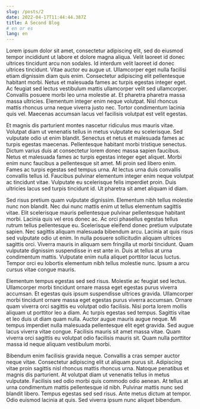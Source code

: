 ```yaml
---
slug: /posts/2
date: 2022-04-17T11:44:44.387Z
title: A Second Blog
# en or es
lang: en
---
```

Lorem ipsum dolor sit amet, consectetur adipiscing elit, sed do eiusmod tempor incididunt ut labore et dolore magna aliqua. Velit laoreet id donec ultrices tincidunt arcu non sodales. Id interdum velit laoreet id donec ultrices tincidunt. Vitae auctor eu augue ut. Ullamcorper eget nulla facilisi etiam dignissim diam quis enim. Consectetur adipiscing elit pellentesque habitant morbi. Netus et malesuada fames ac turpis egestas integer eget. Ac feugiat sed lectus vestibulum mattis ullamcorper velit sed ullamcorper. Convallis posuere morbi leo urna molestie at. Et pharetra pharetra massa massa ultricies. Elementum integer enim neque volutpat. Nisl rhoncus mattis rhoncus urna neque viverra justo nec. Tortor condimentum lacinia quis vel. Maecenas accumsan lacus vel facilisis volutpat est velit egestas.

Et magnis dis parturient montes nascetur ridiculus mus mauris vitae. Volutpat diam ut venenatis tellus in metus vulputate eu scelerisque. Sed vulputate odio ut enim blandit. Senectus et netus et malesuada fames ac turpis egestas maecenas. Pellentesque habitant morbi tristique senectus. Dictum varius duis at consectetur lorem donec massa sapien faucibus. Netus et malesuada fames ac turpis egestas integer eget aliquet. Morbi enim nunc faucibus a pellentesque sit amet. Mi proin sed libero enim. Fames ac turpis egestas sed tempus urna. At lectus urna duis convallis convallis tellus id. Faucibus pulvinar elementum integer enim neque volutpat ac tincidunt vitae. Vulputate eu scelerisque felis imperdiet proin. Duis ultricies lacus sed turpis tincidunt id. Ut pharetra sit amet aliquam id diam.

Sed risus pretium quam vulputate dignissim. Elementum nibh tellus molestie nunc non blandit. Nec dui nunc mattis enim ut tellus elementum sagittis vitae. Elit scelerisque mauris pellentesque pulvinar pellentesque habitant morbi. Lacinia quis vel eros donec ac. Ac orci phasellus egestas tellus rutrum tellus pellentesque eu. Scelerisque eleifend donec pretium vulputate sapien. Nec sagittis aliquam malesuada bibendum arcu. Lacinia at quis risus sed vulputate odio ut enim. In nulla posuere sollicitudin aliquam ultrices sagittis orci. Viverra mauris in aliquam sem fringilla ut morbi tincidunt. Quam vulputate dignissim suspendisse in est ante in. Duis at tellus at urna condimentum mattis. Vulputate enim nulla aliquet porttitor lacus luctus. Tempor orci eu lobortis elementum nibh tellus molestie nunc. Ipsum a arcu cursus vitae congue mauris.

Elementum tempus egestas sed sed risus. Molestie ac feugiat sed lectus. Ullamcorper morbi tincidunt ornare massa eget egestas purus viverra accumsan. Et egestas quis ipsum suspendisse ultrices gravida. Ullamcorper morbi tincidunt ornare massa eget egestas purus viverra accumsan. Ornare quam viverra orci sagittis eu volutpat odio facilisis. Nisi porta lorem mollis aliquam ut porttitor leo a diam. Ac turpis egestas sed tempus. Sagittis vitae et leo duis ut diam quam nulla. Auctor augue mauris augue neque. Mi tempus imperdiet nulla malesuada pellentesque elit eget gravida. Sed augue lacus viverra vitae congue. Facilisis mauris sit amet massa vitae. Quam viverra orci sagittis eu volutpat odio facilisis mauris sit. Quam nulla porttitor massa id neque aliquam vestibulum morbi.

Bibendum enim facilisis gravida neque. Convallis a cras semper auctor neque vitae. Consectetur adipiscing elit ut aliquam purus sit. Adipiscing vitae proin sagittis nisl rhoncus mattis rhoncus urna. Natoque penatibus et magnis dis parturient. At volutpat diam ut venenatis tellus in metus vulputate. Facilisis sed odio morbi quis commodo odio aenean. At tellus at urna condimentum mattis pellentesque id nibh. Pulvinar mattis nunc sed blandit libero. Tempus egestas sed sed risus. Ante metus dictum at tempor. Odio euismod lacinia at quis. Sed viverra ipsum nunc aliquet bibendum.